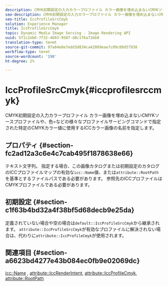 ```yaml
---
description: CMYK初期設定の入力カラープロファイル カラー画像を埋め込まないCMYKソースプロファイルや、色=などの様々なプロファイルサービングコマンドで指定された特定のCMYKカラー値に使用するICCカラー画像の名前を指定します。
seo-description: CMYK初期設定の入力カラープロファイル カラー画像を埋め込まないCMYKソースプロファイルや、色=などの様々なプロファイルサービングコマンドで指定された特定のCMYKカラー値に使用するICCカラー画像の名前を指定します。
seo-title: IccProfileSrcCmyk
solution: Experience Manager
title: IccProfileSrcCmyk
topic: Dynamic Media Image Serving - Image Rendering API
uuid: 5f1c2eb6-7f32-4603-9587-d8c1f6a72bb0
translation-type: tm+mt
source-git-commit: 97a84e8e7edd3d834ca42069eae7c09c00d57938
workflow-type: tm+mt
source-wordcount: '198'
ht-degree: 2%

---
```



# IccProfileSrcCmyk{#iccprofilesrccmyk}

CMYK初期設定の入力カラープロファイル カラー画像を埋め込まないCMYKソースプロファイルや、色=などの様々なプロファイルサービングコマンドで指定された特定のCMYKカラー値に使用するICCカラー画像の名前を指定します。

## プロパティ {#section-fc2ad12a3c6e4c7cab495f1878638e66}

テキスト文字列。 指定する場合、この画像カタログまたは初期設定のカタログのICCプロファイルマップの有効な`icc::Name`値、または`attribute::RootPath`を基準とするファイルパスである必要があります。 参照先のICCプロファイルはCMYKプロファイルである必要があります。

## 初期設定 {#section-c1f63b4bd32a4f38bf5d68decb9e25da}

定義されていない場合や空の場合は`default::IccProfileSrcCmyk`から継承されます。 `attribute::IccProfileSrcCmyk`が有効なプロファイルに解決されない場合は、代わりに`attribute::IccProfileCmyk`が使用されます。

## 関連項目 {#section-a6623bd4277e43b084ec0fb9e02069dc}

[icc::Name](../../../../../is-api/image-catalog/image-serving-api-ref/c-image-catalog-reference/c-icc-profile-map-reference/r-name-icc.md#reference-9e7d3c8e35434981a3dfac66b8946cbe) ,  [attribute::IccRenderIntent](../../../../../is-api/image-catalog/image-serving-api-ref/c-image-catalog-reference/c-attributes-reference/r-iccrenderintent.md#reference-012f207f28bd4406a5368d23ed95a51f),  [attribute::IccProfileCmyk](../../../../../is-api/image-catalog/image-serving-api-ref/c-image-catalog-reference/c-attributes-reference/r-iccprofilecmyk.md#reference-db89f9dac33e447cadb359ec1ba27ee0),  [attribute::RootPath](../../../../../is-api/image-catalog/image-serving-api-ref/c-image-catalog-reference/c-attributes-reference/r-rootpath.md#reference-17d57e5967be403b8408fa7214017494)
